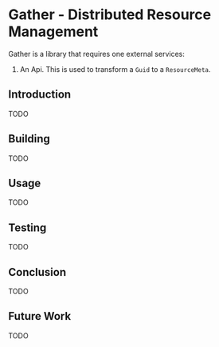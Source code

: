 # Gather - Distributed Resource Management

Gather is a library that requires one external services:
1. An Api. This is used to transform a `Guid` to a `ResourceMeta`.

## Introduction

TODO

## Building

TODO

## Usage

TODO

## Testing

TODO

## Conclusion

TODO

## Future Work

TODO
